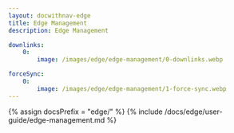 ```yaml
---
layout: docwithnav-edge
title: Edge Management
description: Edge Management

downlinks:
    0:
        image: /images/edge/edge-management/0-downlinks.webp

forceSync:
    0:
        image: /images/edge/edge-management/1-force-sync.webp
---
```


{% assign docsPrefix = "edge/" %}
{% include /docs/edge/user-guide/edge-management.md %}
